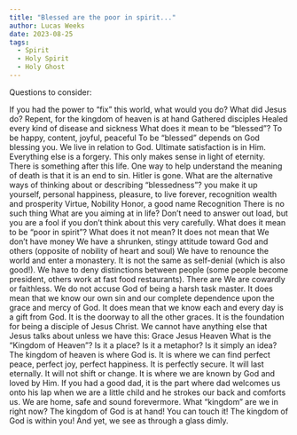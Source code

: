 ```yaml
---
title: "Blessed are the poor in spirit..."
author: Lucas Weeks
date: 2023-08-25
tags:
  - Spirit
  - Holy Spirit
  - Holy Ghost
---
```


Questions to consider:

If you had the power to “fix” this world, what would you do? What did Jesus do?
Repent, for the kingdom of heaven is at hand
Gathered disciples
Healed every kind of disease and sickness
What does it mean to be “blessed”?
To be happy, content, joyful, peaceful
To be “blessed” depends on God blessing you.
We live in relation to God. Ultimate satisfaction is in Him. Everything else is a forgery.
This only makes sense in light of eternity. There is something after this life.
One way to help understand the meaning of death is that it is an end to sin. Hitler is gone.
What are the alternative ways of thinking about or describing “blessedness”?
you make it up yourself, 
personal happiness, 
pleasure, 
to live forever, 
recognition
wealth and prosperity
Virtue,
Nobility
Honor, a good name
Recognition
There is no such thing
What are you aiming at in life?
Don’t need to answer out load, but you are a fool if you don’t think about this very carefully.
What does it mean to be “poor in spirit”? What does it not mean?
It does not mean that
We don’t have money
We have a shrunken, stingy attitude toward God and others (opposite of nobility of heart and soul)
We have to renounce the world and enter a monastery. It is not the same as self-denial (which is also good!).
We have to deny distinctions between people (some people become president, others work at fast food restaurants). There are 
We are cowardly or faithless. We do not accuse God of being a harsh task master.
It does mean that we know our own sin and our complete dependence upon the grace and mercy of God. It does mean that we know each and every day is a gift from God.
It is the doorway to all the other graces. It is the foundation for being a disciple of Jesus Christ. We cannot have anything else that Jesus talks about unless we have this:
Grace
Jesus
Heaven
What is the “Kingdom of Heaven”? Is it a place? Is it a metaphor? Is it simply an idea?
The kingdom of heaven is where God is.
It is where we can find perfect peace, perfect joy, perfect happiness.
It is perfectly secure. It will last eternally.
It will not shift or change.
It is where we are known by God and loved by Him. If you had a good dad, it is the part where dad welcomes us onto his lap when we are a little child and he strokes our back and comforts us. We are home, safe and sound forevermore.
What “kingdom” are we in right now?
The kingdom of God is at hand! You can touch it!
The kingdom of God is within you!
And yet, we see as through a glass dimly.
